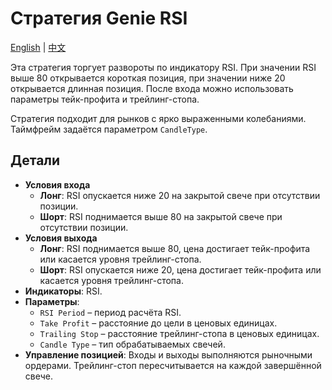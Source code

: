 # Стратегия Genie RSI
[English](README.md) | [中文](README_cn.md)

Эта стратегия торгует развороты по индикатору RSI. При значении RSI выше 80 открывается короткая позиция, при значении ниже 20 открывается длинная позиция. После входа можно использовать параметры тейк-профита и трейлинг-стопа.

Стратегия подходит для рынков с ярко выраженными колебаниями. Таймфрейм задаётся параметром `CandleType`.

## Детали

- **Условия входа**  
  - **Лонг**: RSI опускается ниже 20 на закрытой свече при отсутствии позиции.  
  - **Шорт**: RSI поднимается выше 80 на закрытой свече при отсутствии позиции.
- **Условия выхода**  
  - **Лонг**: RSI поднимается выше 80, цена достигает тейк-профита или касается уровня трейлинг-стопа.  
  - **Шорт**: RSI опускается ниже 20, цена достигает тейк-профита или касается уровня трейлинг-стопа.
- **Индикаторы**: RSI.
- **Параметры**:  
  - `RSI Period` – период расчёта RSI.  
  - `Take Profit` – расстояние до цели в ценовых единицах.  
  - `Trailing Stop` – расстояние трейлинг-стопа в ценовых единицах.  
  - `Candle Type` – тип обрабатываемых свечей.
- **Управление позицией**: Входы и выходы выполняются рыночными ордерами. Трейлинг-стоп пересчитывается на каждой завершённой свече.
